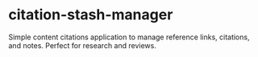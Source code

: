 # citation-stash-manager
Simple content citations application to manage reference links, citations, and notes. Perfect for research and reviews.